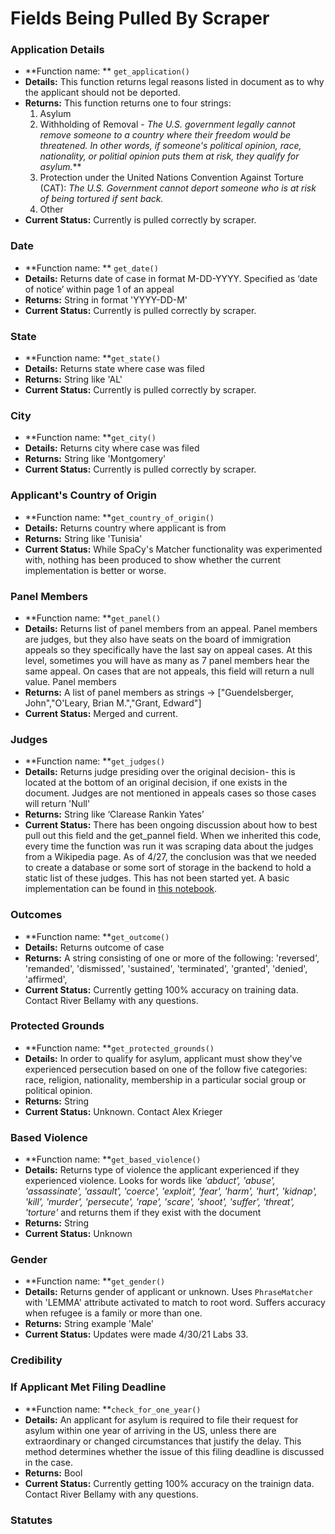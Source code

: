 # Fields Being Pulled By Scraper

### Application Details
- **Function name: ** `get_application()`
- **Details:** This function returns legal reasons listed in document as to why the applicant  should not be deported.
- **Returns:** This function returns one to four strings:
	1. Asylum
	2. Withholding of Removal - *The U.S. government legally cannot remove someone to a country where their freedom would be threatened. In other words, if someone's political opinion, race, nationality, or politial opinion puts them at risk, they qualify for asylum.***
	3. Protection under the United Nations Convention Against Torture (CAT): *The U.S. Government cannot deport someone who is at risk of being tortured if sent back.*
	4. Other
- **Current Status:** Currently is pulled correctly by scraper.

### Date
- **Function name: ** `get_date()`
- **Details:** Returns date of case in format M-DD-YYYY. Specified as ‘date of notice’ within page 1 of an appeal
- **Returns:** String in format 'YYYY-DD-M'
- **Current Status:** Currently is pulled correctly by scraper.

### State
- **Function name: **`get_state()`
- **Details:** Returns state where case was filed
- **Returns:** String like 'AL'
- **Current Status:** Currently is pulled correctly by scraper.

### City
- **Function name: **`get_city()`
- **Details:** Returns city where case was filed
- **Returns:** String like 'Montgomery'
- **Current Status:** Currently is pulled correctly by scraper.

### Applicant's Country of Origin
- **Function name: **`get_country_of_origin()`
- **Details:** Returns country where applicant is from
- **Returns:** String like 'Tunisia'
- **Current Status:** While SpaCy's Matcher functionality was experimented with, nothing has been produced to show whether the current implementation is better or worse.

### Panel Members
- **Function name: **`get_panel()`
- **Details:** Returns list of panel members from an appeal. Panel members are judges, but they also have seats on the board of immigration appeals so they specifically have the last say on appeal cases. At this level, sometimes you will have as many as 7 panel members hear the same appeal. On cases that are not appeals, this field will return a null value. Panel members 
- **Returns:** A list of panel members as strings -> ["Guendelsberger, John","O'Leary, Brian M.","Grant, Edward"]
- **Current Status:** Merged and current.

### Judges
- **Function name: **`get_judges()`
- **Details:** Returns judge presiding over the original decision- this is located at the bottom of an original decision, if one exists in the document. Judges are not mentioned in appeals cases so those cases will return 'Null'
- **Returns:** String like ‘Clarease Rankin Yates’
- **Current Status:** There has been ongoing discussion about how to best pull out this field and the get_pannel field. When we inherited this code, every time the function was run it was scraping data about the judges from a Wikipedia page. As of 4/27, the conclusion was that we needed to create a database or some sort of storage in the backend to hold a static list of these judges. This has not been started yet. A basic implementation can be found in [this notebook](https://github.com/Lambda-School-Labs/human-rights-first-asylum-ds-a/blob/main/notebooks/get_judge_implementation.ipynb).

### Outcomes
- **Function name: **`get_outcome()`
- **Details:** Returns outcome of case
- **Returns:** A string consisting of one or more of the following:
            'reversed',
	    'remanded',
            'dismissed',
            'sustained',
            'terminated',
            'granted',
            'denied',
            'affirmed',
- **Current Status:** Currently getting 100% accuracy on training data. Contact River Bellamy with any questions.

### Protected Grounds
- **Function name: **`get_protected_grounds()`
- **Details:** In order to qualify for asylum, applicant must show they've experienced persecution based on one of the follow five categories: race, religion, nationality, membership in a particular social group or political opinion.
- **Returns:** String
- **Current Status:** Unknown. Contact Alex Krieger

### Based Violence
- **Function name: **`get_based_violence()`
- **Details:** Returns type of violence the applicant experienced if they experienced violence. Looks for words like *'abduct', 'abuse', 'assassinate', 'assault', 'coerce', 'exploit', 'fear', 'harm', 'hurt', 'kidnap', 'kill', 'murder', 'persecute', 'rape', 'scare', 'shoot', 'suffer', 'threat', 'torture'* and returns them if they exist with the document
- **Returns:** String
- **Current Status:** Unknown

### Gender
- **Function name: **`get_gender()`
- **Details:** Returns gender of applicant or unknown. Uses `PhraseMatcher` with 'LEMMA' attribute activated to match to root word. Suffers accuracy when refugee is a family or more than one.
- **Returns:** String example 'Male'
- **Current Status:** Updates were made 4/30/21 Labs 33. 
### Credibility

### If Applicant Met Filing Deadline
- **Function name: **`check_for_one_year()`
- **Details:** An applicant for asylum is required to file their request for asylum within one year of arriving in the US, unless there are extraordinary or changed circumstances that justify the delay. This method determines whether the issue of this filing deadline is discussed in the case.
- **Returns:** Bool
- **Current Status:** Currently getting 100% accuracy on the trainign data. Contact River Bellamy with any questions.
### Statutes
